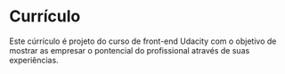 # Currículo
Este cúrrículo é projeto do curso de front-end Udacity com o objetivo de mostrar as empresar o pontencial do profissional através de suas experiências.
